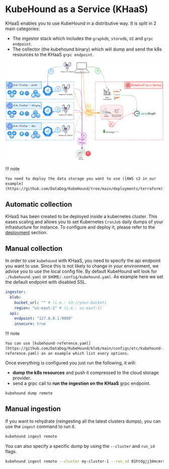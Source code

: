 # KubeHound as a Service (KHaaS)

KHaaS enables you to use KubeHound in a distributive way. It is split in 2 main categories:

- The ingestor stack which includes the `graphdb`, `storedb`, `UI` and `grpc endpoint`.
- The collector (the kubehound binary) which will dump and send the k8s resources to the KHaaS `grpc endpoint`.

[![](../images/khaas-architecture.png)](../images/khaas-architecture.png)

!!! note

    You need to deploy the data storage you want to use ([AWS s3 in our example](https://github.com/DataDog/KubeHound/tree/main/deployments/terraform)).

## Automatic collection

KHaaS has been created to be deployed inside a kubernetes cluster. This eases scaling and allows you to set Kubernetes `CronJob` daily dumps of your infrastucture for instance. To configure and deploy it, please refer to the [deployment](deployment.md) section.

## Manual collection

In order to use `kubehound` with KHaaS, you need to specify the api endpoint you want to use. Since this is not likely to change in your environment, we advise you to use the local config file. By default KubeHound will look for `./kubehound.yaml` or `$HOME/.config/kubehound.yaml`. As example here we set the default endpoint with disabled SSL.

```yaml
ingestor:
  blob:
    bucket_url: "" # (i.e.: s3://your-bucket)
    region: "us-east-1" # (i.e.: us-east-1)
  api:
    endpoint: "127.0.0.1:9000"
    insecure: true
```

!!! note

    You can use [kubehound-reference.yaml](https://github.com/DataDog/KubeHound/blob/main/configs/etc/kubehound-reference.yaml) as an example which list every options.

Once everything is configured you just run the following, it will:

- **dump the k8s resources** and push it compressed to the cloud storage provider.
- send a grpc call to **run the ingestion on the KHaaS** grpc endpoint.

```bash
kubehound dump remote
```

## Manual ingestion

If you want to rehydrate (reingesting all the latest clusters dumps), you can use the `ingest` command to run it.

```bash
kubehound ingest remote
```

You can also specify a specific dump by using the `--cluster` and `run_id` flags.

```bash
kubehound ingest remote --cluster my-cluster-1 --run_id 01htdgjj34mcmrrksw4bjy2e94
```
